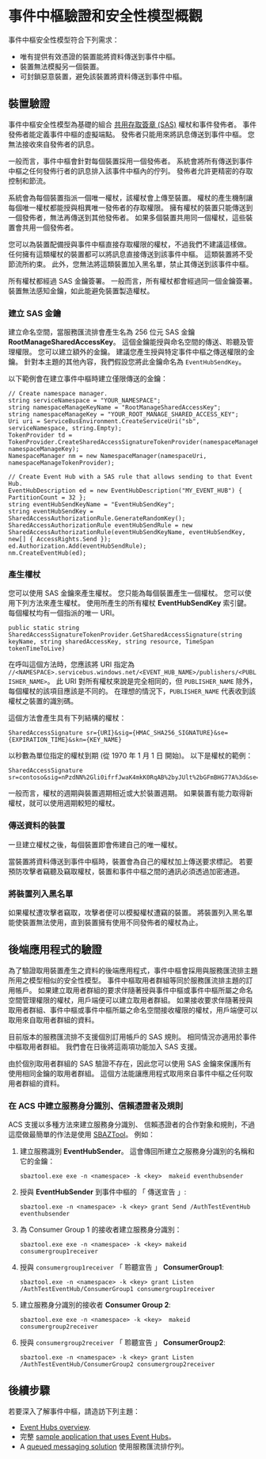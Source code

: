 <properties 
   pageTitle="事件中樞驗證和安全性模型概觀 | Microsoft Azure"
   description="事件中樞常見問題集"
   services="event-hubs"
   documentationCenter="na"
   authors="sethmanheim"
   manager="timlt"
   editor="" />
<tags 
   ms.service="event-hubs"
   ms.devlang="na"
   ms.topic="article"
   ms.tgt_pltfrm="na"
   ms.workload="tbd"
   ms.date="10/07/2015"
   ms.author="sethm" />

# 事件中樞驗證和安全性模型概觀

事件中樞安全性模型符合下列需求：

- 唯有提供有效憑證的裝置能將資料傳送到事件中樞。
- 裝置無法模擬另一個裝置。
- 可封鎖惡意裝置，避免該裝置將資料傳送到事件中樞。

## 裝置驗證

事件中樞安全性模型為基礎的組合 [共用存取簽章 (SAS)](service-bus-shared-access-signature-authentication.md) 權杖和事件發佈者。 事件發佈者能定義事件中樞的虛擬端點。 發佈者只能用來將訊息傳送到事件中樞。 您無法接收來自發佈者的訊息。

一般而言，事件中樞會針對每個裝置採用一個發佈者。 系統會將所有傳送到事件中樞之任何發佈行者的訊息排入該事件中樞內的佇列。 發佈者允許更精密的存取控制和節流。

系統會為每個裝置指派一個唯一權杖，該權杖會上傳至裝置。 權杖的產生機制讓每個唯一權杖都能授與相異唯一發佈者的存取權限。 擁有權杖的裝置只能傳送到一個發佈者，無法再傳送到其他發佈者。 如果多個裝置共用同一個權杖，這些裝置會共用一個發佈者。

您可以為裝置配備授與事件中樞直接存取權限的權杖，不過我們不建議這樣做。 任何擁有這類權杖的裝置都可以將訊息直接傳送到該事件中樞。 這類裝置將不受節流所約束。 此外，您無法將這類裝置加入黑名單，禁止其傳送到該事件中樞。

所有權杖都經過 SAS 金鑰簽署。 一般而言，所有權杖都會經過同一個金鑰簽署。 裝置無法感知金鑰，如此能避免裝置製造權杖。

### 建立 SAS 金鑰

建立命名空間，當服務匯流排會產生名為 256 位元 SAS 金鑰 **RootManageSharedAccessKey**。 這個金鑰能授與命名空間的傳送、聆聽及管理權限。 您可以建立額外的金鑰。 建議您產生授與特定事件中樞之傳送權限的金鑰。 針對本主題的其他內容，我們假設您將此金鑰命名為 `EventHubSendKey`。

以下範例會在建立事件中樞時建立僅限傳送的金鑰：

```
// Create namespace manager.
string serviceNamespace = "YOUR_NAMESPACE";
string namespaceManageKeyName = "RootManageSharedAccessKey";
string namespaceManageKey = "YOUR_ROOT_MANAGE_SHARED_ACCESS_KEY";
Uri uri = ServiceBusEnvironment.CreateServiceUri("sb", serviceNamespace, string.Empty);
TokenProvider td = TokenProvider.CreateSharedAccessSignatureTokenProvider(namespaceManageKeyName, namespaceManageKey);
NamespaceManager nm = new NamespaceManager(namespaceUri, namespaceManageTokenProvider);

// Create Event Hub with a SAS rule that allows sending to that Event Hub.
EventHubDescription ed = new EventHubDescription("MY_EVENT_HUB") { PartitionCount = 32 };
string eventHubSendKeyName = "EventHubSendKey";
string eventHubSendKey = SharedAccessAuthorizationRule.GenerateRandomKey();
SharedAccessAuthorizationRule eventHubSendRule = new SharedAccessAuthorizationRule(eventHubSendKeyName, eventHubSendKey, new[] { AccessRights.Send });
ed.Authorization.Add(eventHubSendRule); 
nm.CreateEventHub(ed);
```

### 產生權杖

您可以使用 SAS 金鑰來產生權杖。 您只能為每個裝置產生一個權杖。 您可以使用下列方法來產生權杖。 使用所產生的所有權杖 **EventHubSendKey** 索引鍵。 每個權杖均有一個指派的唯一 URI。

```
public static string SharedAccessSignatureTokenProvider.GetSharedAccessSignature(string keyName, string sharedAccessKey, string resource, TimeSpan tokenTimeToLive)
```

在呼叫這個方法時，您應該將 URI 指定為 `//<NAMESPACE>.servicebus.windows.net/<EVENT_HUB_NAME>/publishers/<PUBLISHER_NAME>`。 此 URI 對所有權杖來說是完全相同的，但 `PUBLISHER_NAME` 除外，每個權杖的該項目應該是不同的。 在理想的情況下，`PUBLISHER_NAME` 代表收到該權杖之裝置的識別碼。

這個方法會產生具有下列結構的權杖：

```
SharedAccessSignature sr={URI}&sig={HMAC_SHA256_SIGNATURE}&se={EXPIRATION_TIME}&skn={KEY_NAME}
```

以秒數為單位指定的權杖到期 (從 1970 年 1 月 1 日 開始)。 以下是權杖的範例：

```
SharedAccessSignature sr=contoso&sig=nPzdNN%2Gli0ifrfJwaK4mkK0RqAB%2byJUlt%2bGFmBHG77A%3d&se=1403130337&skn=RootManageSharedAccessKey
```

一般而言，權杖的週期與裝置週期相近或大於裝置週期。 如果裝置有能力取得新權杖，就可以使用週期較短的權杖。

### 傳送資料的裝置

一旦建立權杖之後，每個裝置即會佈建自己的唯一權杖。

當裝置將資料傳送到事件中樞時，裝置會為自己的權杖加上傳送要求標記。 若要預防攻擊者竊聽及竊取權杖，裝置和事件中樞之間的通訊必須透過加密通道。

### 將裝置列入黑名單

如果權杖遭攻擊者竊取，攻擊者便可以模擬權杖遭竊的裝置。 將裝置列入黑名單能使裝置無法使用，直到裝置擁有使用不同發佈者的權杖為止。

## 後端應用程式的驗證

為了驗證取用裝置產生之資料的後端應用程式，事件中樞會採用與服務匯流排主題所用之模型相似的安全性模型。 事件中樞取用者群組等同於服務匯流排主題的訂用帳戶。 如果建立取用者群組的要求伴隨著授與事件中樞或事件中樞所屬之命名空間管理權限的權杖，用戶端便可以建立取用者群組。 如果接收要求伴隨著授與取用者群組、事件中樞或事件中樞所屬之命名空間接收權限的權杖，用戶端便可以取用來自取用者群組的資料。

目前版本的服務匯流排不支援個別訂用帳戶的 SAS 規則。 相同情況亦適用於事件中樞取用者群組。 我們會在日後將這兩項功能加入 SAS 支援。

由於個別取用者群組的 SAS 驗證不存在，因此您可以使用 SAS 金鑰來保護所有使用相同金鑰的取用者群組。 這個方法能讓應用程式取用來自事件中樞之任何取用者群組的資料。

### 在 ACS 中建立服務身分識別、信賴憑證者及規則

ACS 支援以多種方法來建立服務身分識別、 信賴憑證者的合作對象和規則，不過這麼做最簡單的作法是使用 [SBAZTool](http://code.msdn.microsoft.com/Authorization-SBAzTool-6fd76d93)。 例如：

1. 建立服務識別 **EventHubSender**。 這會傳回所建立之服務身分識別的名稱和它的金鑰：

    ```
    sbaztool.exe exe -n <namespace> -k <key>  makeid eventhubsender
    ```

2. 授與 **EventHubSender** 到事件中樞的 「 傳送宣告 」:

    ```
    sbaztool.exe -n <namespace> -k <key> grant Send /AuthTestEventHub eventhubsender
    ```

3. 為 Consumer Group 1 的接收者建立服務身分識別：

    ```
    sbaztool.exe exe -n <namespace> -k <key> makeid consumergroup1receiver
    ```

4. 授與 `consumergroup1receiver` 「 聆聽宣告 」 **ConsumerGroup1**:

    ```
    sbaztool.exe -n <namespace> -k <key> grant Listen /AuthTestEventHub/ConsumerGroup1 consumergroup1receiver
    ```

5. 建立服務身分識別的接收者 **Consumer Group 2**:

    ```
    sbaztool.exe exe -n <namespace> -k <key>  makeid consumergroup2receiver
    ```

6. 授與 `consumergroup2receiver` 「 聆聽宣告 」 **ConsumerGroup2**:

    ```
    sbaztool.exe -n <namespace> -k <key> grant Listen /AuthTestEventHub/ConsumerGroup2 consumergroup2receiver
    ```

## 後續步驟

若要深入了解事件中樞，請造訪下列主題：

- [Event Hubs overview].
- 完整 [sample application that uses Event Hubs]。
- A [queued messaging solution] 使用服務匯流排佇列。

[Event Hubs overview]: event-hubs-overview.md
[sample application that uses Event Hubs]: https://code.msdn.microsoft.com/Service-Bus-Event-Hub-286fd097
[queued messaging solution]: ../service-bus/service-bus-dotnet-multi-tier-app-using-service-bus-queues.md
 


